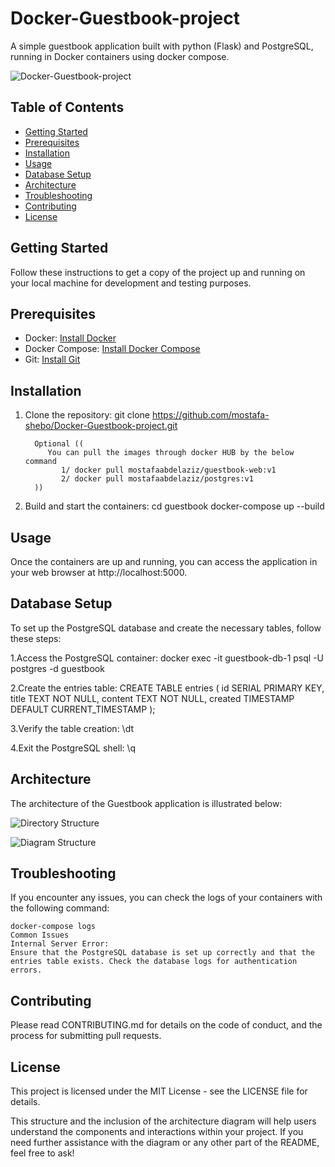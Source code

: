 # Docker-Guestbook-project
A simple guestbook application built with python (Flask) and PostgreSQL, running in Docker containers using docker compose.



![Docker-Guestbook-project](https://github.com/user-attachments/assets/f4ce2898-7543-4b37-b6e0-0cc29dbf0108)



## Table of Contents

- [Getting Started](#getting-started)
- [Prerequisites](#prerequisites)
- [Installation](#installation)
- [Usage](#usage)
- [Database Setup](#database-setup)
- [Architecture](#architecture)
- [Troubleshooting](#troubleshooting)
- [Contributing](#contributing)
- [License](#license)

## Getting Started

Follow these instructions to get a copy of the project up and running on your local machine for development and testing purposes.

## Prerequisites

- Docker: [Install Docker](https://docs.docker.com/get-docker/)
- Docker Compose: [Install Docker Compose](https://docs.docker.com/compose/install/)
- Git: [Install Git](https://git-scm.com/book/en/v2/Getting-Started-Installing-Git)

## Installation

1. Clone the repository:
   git clone https://github.com/mostafa-shebo/Docker-Guestbook-project.git

         Optional ((
            You can pull the images through docker HUB by the below command
               1/ docker pull mostafaabdelaziz/guestbook-web:v1
               2/ docker pull mostafaabdelaziz/postgres:v1
         ))
   
 

3. Build and start the containers:
  cd guestbook
  docker-compose up --build

## Usage
Once the containers are up and running, you can access the application in your web browser at http://localhost:5000.

## Database Setup
To set up the PostgreSQL database and create the necessary tables, follow these steps:

1.Access the PostgreSQL container:
  docker exec -it guestbook-db-1 psql -U postgres -d guestbook

2.Create the entries table:
  CREATE TABLE entries (
      id SERIAL PRIMARY KEY,
      title TEXT NOT NULL,
      content TEXT NOT NULL,
      created TIMESTAMP DEFAULT CURRENT_TIMESTAMP
  );

3.Verify the table creation:
  \dt

4.Exit the PostgreSQL shell:
\q

## Architecture
The architecture of the Guestbook application is illustrated below:



![Directory Structure](https://github.com/user-attachments/assets/3d889a7f-38f4-4bdf-b81d-51317881b202)



![Diagram Structure](https://github.com/user-attachments/assets/4d96a8bf-6555-4473-9d5d-93f87aa03076)



## Troubleshooting
If you encounter any issues, you can check the logs of your containers with the following command:

    docker-compose logs
    Common Issues
    Internal Server Error:
    Ensure that the PostgreSQL database is set up correctly and that the entries table exists. Check the database logs for authentication errors.
      
## Contributing
Please read CONTRIBUTING.md for details on the code of conduct, and the process for submitting pull requests.

## License
This project is licensed under the MIT License - see the LICENSE file for details.

This structure and the inclusion of the architecture diagram will help users understand the components and interactions within your project. If you need further assistance with the diagram or any other part of the README, feel free to ask!
